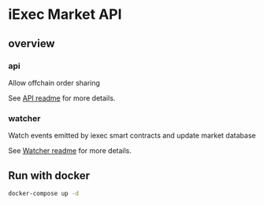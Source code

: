 # iExec Market API

## overview

### api

Allow offchain order sharing

See [API readme](api/README.md) for more details.

### watcher

Watch events emitted by iexec smart contracts and update market database

See [Watcher readme](watcher/README.md) for more details.

## Run with docker

```sh
docker-compose up -d
```
